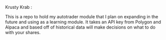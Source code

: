 Krusty Krab :

This is a repo to hold my autotrader module that I plan on expanding in the future and using as a learning module. It takes an API key from Polygon and Alpaca and based off of historical data will make decisions on what to do with your shares.
